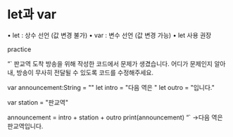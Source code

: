 # let과 var
•	let : 상수 선언 (값 변경 불가)
•	var : 변수 선언 (값 변경 가능)
•	let 사용 권장

practice

“`
판교역 도착 방송을 위해 작성한 코드에서 문제가 생겼습니다. 어디가 문제인지 알아내, 방송이 무사히 전달될 수 있도록 코드를 수정해주세요.

var announcement:String = ""
let intro = "다음 역은 "
let outro = "입니다."

var station = "판교역"

announcement = intro + station + outro
print(announcement)
“`
->다음 역은 판교역입니다.
